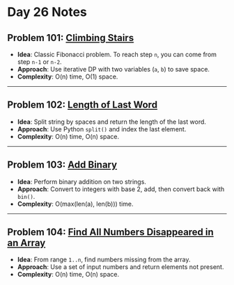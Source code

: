 # Day 26 Notes

## Problem 101: [Climbing Stairs](https://leetcode.com/problems/climbing-stairs/description/)
- **Idea**: Classic Fibonacci problem. To reach step `n`, you can come from step `n-1` or `n-2`.
- **Approach**: Use iterative DP with two variables (`a`, `b`) to save space.
- **Complexity**: O(n) time, O(1) space.

---

## Problem 102: [Length of Last Word](https://leetcode.com/problems/length-of-last-word/description/)
- **Idea**: Split string by spaces and return the length of the last word.
- **Approach**: Use Python `split()` and index the last element.
- **Complexity**: O(n) time, O(n) space.

---

## Problem 103: [Add Binary](https://leetcode.com/problems/add-binary/description/)
- **Idea**: Perform binary addition on two strings.
- **Approach**: Convert to integers with base 2, add, then convert back with `bin()`.
- **Complexity**: O(max(len(a), len(b))) time.

---

## Problem 104: [Find All Numbers Disappeared in an Array](https://leetcode.com/problems/find-all-numbers-disappeared-in-an-array/description/)
- **Idea**: From range `1..n`, find numbers missing from the array.
- **Approach**: Use a set of input numbers and return elements not present.
- **Complexity**: O(n) time, O(n) space.
